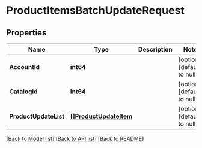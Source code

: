 # ProductItemsBatchUpdateRequest

## Properties
Name | Type | Description | Notes
------------ | ------------- | ------------- | -------------
**AccountId** | **int64** |  | [optional] [default to null]
**CatalogId** | **int64** |  | [optional] [default to null]
**ProductUpdateList** | [**[]ProductUpdateItem**](product_update_item.md) |  | [optional] [default to null]

[[Back to Model list]](../README.md#documentation-for-models) [[Back to API list]](../README.md#documentation-for-api-endpoints) [[Back to README]](../README.md)



